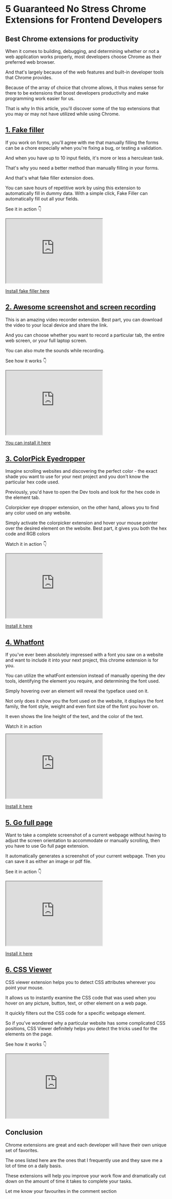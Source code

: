# 5 Guaranteed No Stress Chrome Extensions for Frontend Developers

## Best Chrome extensions for productivity

When it comes to building, debugging, and determining whether or not a web application works properly, most developers choose Chrome as their preferred web browser.

And that's largely because of the web features and built-in developer tools that Chrome provides.

Because of the array of choice that chrome allows, it thus makes sense for there to be extensions that boost developers productivity and make programming work easier for us.

That is why In this article, you'll discover some of the top extensions that you may or may not have utilized while using Chrome.

## [1\. Fake filler](https://chrome.google.com/webstore/detail/fake-filler/bnjjngeaknajbdcgpfkgnonkmififhfo?hl=en)

If you work on forms, you'll agree with me that manually filling the forms can be a chore especially when you're fixing a bug, or testing a validation.

And when you have up to 10 input fields, it's more or less a herculean task.

That's why you need a better method than manually filling in your forms.

And that's what fake filler extension does.

You can save hours of repetitive work by using this extension to automatically fill in dummy data. With a simple click, Fake Filler can automatically fill out all your fields.

See it in action 👇

<iframe src="https://share.descript.com/embed/eAeGYWpk01x" width="300" height="200"></iframe>

[Install fake filler here](https://chrome.google.com/webstore/detail/fake-filler/bnjjngeaknajbdcgpfkgnonkmififhfo?hl=en)

## [2\. Awesome screenshot and screen recording](https://chrome.google.com/webstore/detail/awesome-screenshot-and-sc/nlipoenfbbikpbjkfpfillcgkoblgpmj)

This is an amazing video recorder extension. Best part, you can download the video to your local device and share the link.

And you can choose whether you want to record a particular tab, the entire web screen, or your full laptop screen.

You can also mute the sounds while recording.

See how it works 👇

<iframe src="https://share.descript.com/embed/DZkRPFvaGZF" width="300" height="200"></iframe>

[You can install it here](https://chrome.google.com/webstore/detail/awesome-screenshot-and-sc/nlipoenfbbikpbjkfpfillcgkoblgpmj)

## [3\. ColorPick Eyedropper](https://chrome.google.com/webstore/detail/colorpick-eyedropper/ohcpnigalekghcmgcdcenkpelffpdolg?hl=en)

Imagine scrolling websites and discovering the perfect color - the exact shade you want to use for your next project and you don't know the particular hex code used.

Previously, you'd have to open the Dev tools and look for the hex code in the element tab.

Colorpicker eye dropper extension, on the other hand, allows you to find any color used on any website.

Simply activate the colorpicker extension and hover your mouse pointer over the desired element on the website. Best part, it gives you both the hex code and RGB colors

Watch it in action 👇

<iframe src="https://share.descript.com/embed/DZkRPFvaGZF" width="300" height="200"></iframe>

[Install it here](https://chrome.google.com/webstore/detail/colorpick-eyedropper/ohcpnigalekghcmgcdcenkpelffpdolg?hl=en)

## [4\. Whatfont](https://chrome.google.com/webstore/detail/whatfont/jabopobgcpjmedljpbcaablpmlmfcogm?hl=en)

If you've ever been absolutely impressed with a font you saw on a website and want to include it into your next project, this chrome extension is for you.

You can utilize the whatFont extension instead of manually opening the dev tools, identifying the element you require, and determining the font used.

Simply hovering over an element will reveal the typeface used on it.

Not only does it show you the font used on the website, it displays the font family, the font style, weight and even font size of the font you hover on.

It even shows the line height of the text, and the color of the text.

Watch it in action

<iframe src="https://share.descript.com/embed/OrRR2dULk8u" width="300" height="200"></iframe>

[Install it here](https://share.descript.com/view/OrRR2dULk8u)

## [5\. Go full page](https://chrome.google.com/webstore/detail/gofullpage-full-page-scre/fdpohaocaechififmbbbbbknoalclacl?hl=en)

Want to take a complete screenshot of a current webpage without having to adjust the screen orientation to accommodate or manually scrolling, then you have to use Go full page extension.

It automatically generates a screenshot of your current webpage. Then you can save it as either an image or pdf file.

See it in action 👇

<iframe src="https://share.descript.com/embed/Yoz2aGuL6oF" width="300" height="200"></iframe>

[Install it here](https://chrome.google.com/webstore/detail/gofullpage-full-page-scre/fdpohaocaechififmbbbbbknoalclacl?hl=en)

## [6\. CSS Viewer](https://chrome.google.com/webstore/detail/cssviewer/ggfgijbpiheegefliciemofobhmofgce?hl=en)

CSS viewer extension helps you to detect CSS attributes wherever you point your mouse.

It allows us to instantly examine the CSS code that was used when you hover on any picture, button, text, or other element on a web page.

It quickly filters out the CSS code for a specific webpage element.

So if you've wondered why a particular website has some complicated CSS positions, CSS Viewer definitely helps you detect the tricks used for the elements on the page.

See how it works 👇

<iframe src="https://share.descript.com/embed/uMyt5cLZ4OW" width="320" height="200"></iframe>

## Conclusion

Chrome extensions are great and each developer will have their own unique set of favorites.

The ones listed here are the ones that I frequently use and they save me a lot of time on a daily basis.

These extensions will help you improve your work flow and dramatically cut down on the amount of time it takes to complete your tasks.

Let me know your favourites in the comment section
